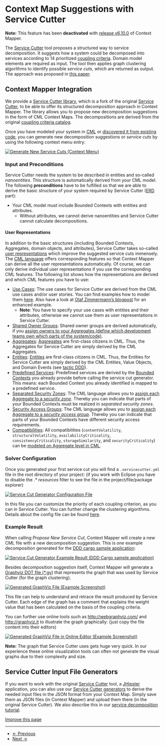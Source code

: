 
# Context Map Suggestions with Service Cutter

**Note:** This feature has been **deactivated** with [release v6.10.0](https://contextmapper.org/news/2023/11/24/v6.10.0-released/) of Context Mapper.

The [Service Cutter](http://servicecutter.github.io/) tool proposes a structured way to service decomposition. It suggests how a system could be decomposed into services according to 14 prioritized [coupling criteria](https://github.com/ServiceCutter/ServiceCutter/wiki/Coupling-Criteria). Domain model elements are required as input. The tool then applies graph clustering algorithms to identify possible *service cuts*, which are returned as output. The approach was proposed in [this paper](https://www.researchgate.net/publication/307873263_Service_Cutter_A_Systematic_Approach_to_Service_Decomposition).

## Context Mapper Integration

We provide a [Service Cutter library](https://github.com/ContextMapper/service-cutter-library), which is a fork of the original
[Service Cutter](https://github.com/ServiceCutter/ServiceCutter), to be able to offer its structured decomposition approach in Context Mapper. The library allows you to propose new decomposition suggestions in the form of CML Context Maps. The decompositions are derived from the original [coupling criteria catalog](https://github.com/ServiceCutter/ServiceCutter/wiki/Coupling-Criteria).

Once you have modeled your system in [CML](/docs/language-reference/) or [discovered it from existing code](/docs/reverse-engineering/), you can generate new decomposition suggestions or *service cuts* by using the following context menu entry:

[![Generate New Service Cuts (Context Menu)](/img/service-cut-generator-context-menu.png)](/img/service-cut-generator-context-menu.png)

### Input and Preconditions

Service Cutter needs the system to be described in entities and so-called *nanoentities*. This structure is automatically derived from your CML model. The following **preconditions** have to be fulfilled so that we are able to derive the basic structure of your system required by Service Cutter ([ERD](https://en.wikipedia.org/wiki/Entity%E2%80%93relationship_model) part):

* Your CML model must include Bounded Contexts with entities and attributes.
  + Without attributes, we cannot derive nanoentities and Service Cutter cannot calculate decompositions.

#### User Representations

In addition to the basic structures (including Bounded Contexts, Aggregates, domain objects, and attributes), Service Cutter takes so-called [user representations](https://github.com/ServiceCutter/ServiceCutter/wiki/User-Representations) which improve the suggested service cuts immensely. The [CML language](/docs/language-reference/) offers corresponding features so that Context Mapper can derive all the user representations automatically. Of course, we can only derive individual user representations if you use the corresponding CML features. The following list shows how the representations are derived and which CML features you have to use:

* [Use Cases](https://github.com/ServiceCutter/ServiceCutter/wiki/Use-Cases): The use cases for Service Cutter are derived from the CML use cases and/or user stories. You can find examples how to model them [here](/docs/user-requirements/). Also have a look at [Olaf Zimmermann’s blogpost](https://ozimmer.ch/practices/2020/06/10/ICWEKeynoteAndDemo.html) for an enhanced example.
  + **Note**: You have to specify your use cases with entities and their attributes, otherwise we cannot use them as user representations in Service Cutter.
* [Shared Owner Groups](https://github.com/ServiceCutter/ServiceCutter/wiki/Shared-owner-groups): Shared owner groups are derived automatically, if you [assign owners to your Aggregates (define which development teams own which parts of the system/code)](/docs/aggregate/#aggregate-owner).
* [Aggregates](https://github.com/ServiceCutter/ServiceCutter/wiki/Aggregates): [Aggregates](/docs/aggregate/) are first-class citizens in CML. Thus, the Aggregates for Service Cutter are simply derived by the CML Aggregates.
* [Entities](https://github.com/ServiceCutter/ServiceCutter/wiki/Entities): [Entities](/docs/tactic-ddd/) are first-class citizens in CML. Thus, the Entities for Service Cutter are simply derived by the CML Entities, Value Objects, and Domain Events (see [tactic DDD](/docs/tactic-ddd/)).
* [Predefined Services](https://github.com/ServiceCutter/ServiceCutter/wiki/Predefined-services): Predefined services are derived by the [Bounded Contexts](/docs/bounded-context/) you already provide before calling the service cut generator. This means: each Bounded Context you already identified is mapped to a predefined service.
* [Separated Security Zones](https://github.com/ServiceCutter/ServiceCutter/wiki/Separated-security-zones): The CML language allows you to [assign each Aggregate to a *security zone*](/docs/aggregate/#security-zones). Thereby you can indicate that parts of your Bounded Contexts must be realized in *separated security zones*.
* [Security Access Groups](https://github.com/ServiceCutter/ServiceCutter/wiki/Security-access-groups): The CML language allows you to [assign each Aggregate to a *security access group*](/docs/aggregate/#security-access-groups). Thereby you can indicate that parts of your Bounded Contexts have different security access requirements.
* [Compatibilities](https://github.com/ServiceCutter/ServiceCutter/wiki/Compatibilities): All compatibilities (`contentVolatility`, `structuralVolatility`, `availabilityCriticality`, `consistencyCriticality`, `storageSimilarity`, and `securityCriticality`) can be [modeled on Aggregate level in CML](/docs/aggregate/#characteristics-classification).

### Solver Configuration

Once you generated your first service cut you will find a `.servicecutter.yml` file in the root directory of your project: (if you work with Eclipse you have to disable the *.\* resources* filter to see the file in the project/file/package explorer)

[![Service Cut Generator Configuration File](/img/service-cut-generator-config-file.png)](/img/service-cut-generator-config-file.png)

In this file you can customize the priority of each coupling criterion, as you can in Service Cutter. You can further change the clustering algorithms. Details about the config file can be found [here](/docs/service-cutter-config-file/).

### Example Result

When calling *Propose New Service Cut*, Context Mapper will create a new CML file with a new decomposition suggestion.
This is *one* example decomposition generated for the
[DDD cargo sample application](https://github.com/ContextMapper/context-mapper-examples/tree/master/src/main/cml/ddd-sample):

[![Service Cut Generator Example Result (DDD Cargo sample application)](/img/service-cut-generator-ddd-sample-result.png)](/img/service-cut-generator-ddd-sample-result.png)

Besides decomposition suggestion itself, Context Mapper will generate a [Graphviz DOT file (\*.gv)](https://de.wikipedia.org/wiki/DOT_%28GraphViz%29) that represents the graph that was used by Service Cutter (for the graph clustering).

[![Generated GraphViz File (Example Screenshot)](/img/service-cutter-gv-file-screenshot.png)](/img/service-cutter-gv-file-screenshot.png)

This file can help to understand and retrace the result produced by Service Cutter. Each edge of the graph has a comment that explains the weight value that has been calculated on the basis of the coupling criteria.

You can further use online tools such as <http://webgraphviz.com/> and <http://graphviz.it> to illustrate the graph graphically: (just copy the file content into their editors)

[![Generated GraphViz File in Online Editor (Example Screenshot)](/img/service-cutter-gv-file-online-screenshot.png)](/img/service-cutter-gv-file-online-screenshot.png)

**Note:** The graph that Service Cutter uses gets huge very quick. In our experience these online visualization tools can often not generate the visual graphs due to their complexity and size.

## Service Cutter Input File Generators

If you want to work with the original [Service Cutter](http://servicecutter.github.io/) tool, a [JHipster](https://www.jhipster.tech/) application, you can also use our [Service Cutter generators](/docs/service-cutter/) to derive the needed input files in the JSON format from your Context Map. Simply save them as JSON files (in Context Mapper) and upload them there (in the original Service Cutter). We also describe this in our [service decomposition tutorial](/docs/systematic-service-decomposition/).

[Improve this page](https://github.com/ContextMapper/contextmapper.github.io/blob/master/_docs/service-cutter/context-map-suggestions.md)

---

* [← Previous](/docs/vdad-support/)
* [Next →](/docs/service-cutter-config-file/)

